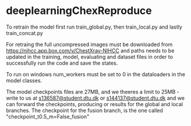 # deeplearningChexReproduce

To retrain the model first run train_global.py, then train_local.py and lastly train_concat.py

For retraing the full uncompressed images must be downloaded from https://nihcc.app.box.com/v/ChestXray-NIHCC and paths needs to be updated in the training, model, evaluating and dataset files in order to successfully run the code and save the states. 

To run on windows num_workers must be set to 0 in the dataloaders in the model classes.

The model checkpoints files are 27MB, and we theeres a limit to 25MB - write to us at s136587@student.dtu.dk or s144137@student.dtu.dk and we can forward the checkpoints, producing or results for the global and local branches. The checkpoint for the fusion branch, is the one called "checkpoint_t0.5_m=False_fusion"
